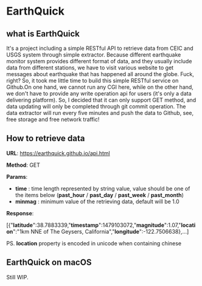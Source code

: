 # EarthQuick

## what is EarthQuick

It's a project including a simple RESTful API to retrieve data from CEIC and USGS system through simple extractor. Because different earthquake monitor system provides different format of data, and they usually include data from different stations, we have to visit various website to get messages about earthquake that has happened all around the globe. Fuck, right? So, it took me little time to build this simple RESTful service on Github.On one hand, we cannot run any CGI here, while on the other hand, we don't have to provide any write operation api for users (it's only a data delivering platform). So, I decided that it can only support GET method, and data updating will only be completed through git commit operation. The data extractor will run every five minutes and push the data to Github, see, free storage and free network traffic!

## How to retrieve data

**URL**: https://earthquick.github.io/api.html

**Method**: GET

**Params**: 

- **time** : time length represented by string value, value should be one of the items below (**past_hour** / **past_day** / **past_week** / **past_month**)
- **minmag** : minimum value of the retrieving data, default will be 1.0

**Response**:

[{"**latitude**":38.7883339,"**timestamp**":1479103072,"**magnitude**":1.07,"**location**":"1km NNE of The Geysers, California","**longitude**":-122.7506638},...]

PS. **location** property is encoded in unicode when containing chinese

## EarthQuick on macOS

Still WIP.